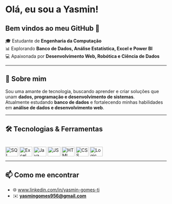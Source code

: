 # Olá, eu sou a Yasmin!
## Bem vindos ao meu GitHub 👋

🎓 Estudante de **Engenharia da Computação**  
📊 Explorando **Banco de Dados, Análise Estatística, Excel e Power BI**  
💻 Apaixonada por **Desenvolvimento Web, Robótica e Ciência de Dados**  

---

## 🚀 Sobre mim
Sou uma amante de tecnologia, buscando aprender e criar soluções que unam **dados, programação e desenvolvimento de sistemas**.  
Atualmente estudando **banco de dados** e fortalecendo minhas habilidades em **análise de dados e desenvolvimento web**.

---

## 🛠️ Tecnologias & Ferramentas
<div style="display: inline_block"><br>
<img align="center" alt="SQL" height="30" width="40" src="https://cdn.jsdelivr.net/gh/devicons/devicon/icons/mysql/mysql-original.svg">
<img align="center" alt="Excel" height="30" width="40" src="https://img.icons8.com/color/48/microsoft-excel-2019--v1.png">
<img align="center" alt="Java" height="30" width="40" src="https://cdn.jsdelivr.net/gh/devicons/devicon/icons/java/java-original.svg">
<img align="center" alt="JS" height="30" width="40" src="https://cdn.jsdelivr.net/gh/devicons/devicon/icons/javascript/javascript-original.svg">
<img align="center" alt="HTML" height="30" width="40" src="https://cdn.jsdelivr.net/gh/devicons/devicon/icons/html5/html5-original.svg">
<img align="center" alt="CSS" height="30" width="40" src="https://cdn.jsdelivr.net/gh/devicons/devicon/icons/css3/css3-original.svg">
<img align="center" alt="Logic" height="30" width="40" src="https://img.icons8.com/external-flat-juicy-fish/60/external-algorithm-coding-and-development-flat-flat-juicy-fish.png">
</div>

---

## 📫 Como me encontrar
- 🌐 www.linkedin.com/in/yasmin-gomes-ti 
- ✉️ **yasmingomes956@gmail.com**
